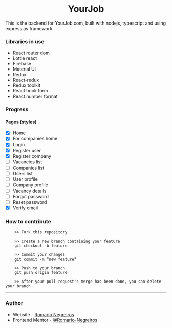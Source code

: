 <h1 align="center">YourJob</h1>

This is the backend for YourJob.com, built with nodejs, typescript and using express as framework.

### Libraries in use

- React router dom
- Lottie react
- Firebase
- Material UI
- Redux
- React-redux
- Redux toolkit
- React hook form
- React number format

### Progress

#### Pages (styles)
- [x] Home
- [x] For companies home
- [x] Login
- [x] Register user
- [x] Register company
- [ ] Vacancies list
- [ ] Companies list
- [ ] Users list
- [ ] User profile
- [ ] Company profile
- [ ] Vacancy details
- [ ] Forgot password
- [ ] Reset password
- [x] Verify email

### How to contribute

```
    >> Fork this repository

    >> Create a new branch containing your feature
    git checkout -b feature

    >> Commit your changes
    git commit -m "new feature"

    >> Push to your branch
    git push origin feature

    >> After your pull request's merge has been done, you can delete your branch

```

---

### Author

- Website - [Romario Negreiros](https://romario-negreiros.github.io/Romario-frontend/)
- Frontend Mentor - [@Romario-Negreiros](https://www.frontendmentor.io/profile/Romario-Negreiros)